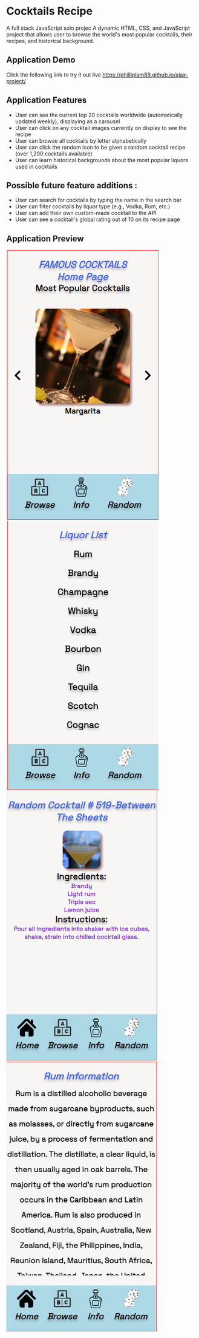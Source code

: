 
# Cocktails Recipe
A full stack JavaScript solo projec
A dynamic HTML, CSS, and JavaScript project that allows user to browse the world's most popular cocktails, their recipes, and historical background.

## Application Demo
Click the following link to try it out live https://philliplam89.github.io/ajax-project/

## Application Features

* User can see the current top 20 cocktails worldwide (automatically updated weekly), displaying as a carousel
* User can click on any cocktail images currently on display to see the recipe
* User can browse all cocktails by letter alphabetically
* User can click the random icon to be given a random cocktail recipe (over 1,200 cocktails available)
* User can learn historical backgrounds about the most popular liquors used in cocktails 

##  Possible future feature additions :

* User can search for cocktails by typing the name in the search bar
* User can filter cocktails by liquor type (e.g., Vodka, Rum, etc.)
* User can add their own custom-made cocktail to the API
* User can see a cocktail's global rating out of 10 on its recipe page

## Application Preview
![Image of Home Page](https://github.com/PhillipLam89/ajax-project/blob/master/images/demo1.png) ![Image of Liquor List](https://github.com/PhillipLam89/ajax-project/blob/master/images/demo2.png) ![Image of Random](https://github.com/PhillipLam89/ajax-project/blob/master/images/demo3.png) 
![Image of Background](https://github.com/PhillipLam89/ajax-project/blob/master/images/demo4.png)





